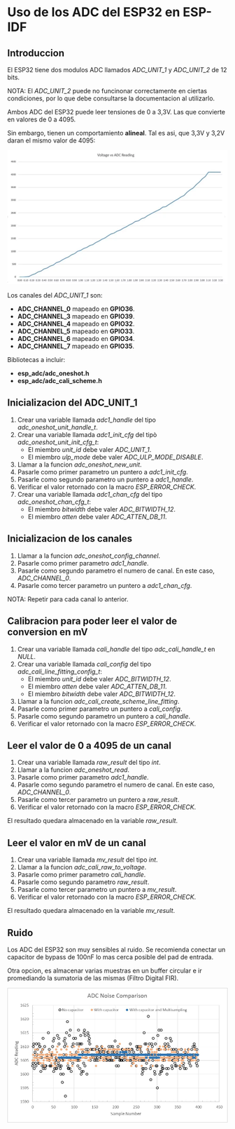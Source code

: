 # Uso de los ADC del ESP32 en ESP-IDF

## Introduccion

El ESP32 tiene dos modulos ADC llamados _ADC_UNIT_1_ y _ADC_UNIT_2_ de 12 bits.

NOTA: El _ADC_UNIT_2_ puede no funcinonar correctamente en ciertas condiciones, por lo que debe consultarse la documentacion al utilizarlo.

Ambos ADC del ESP32 puede leer tensiones de 0 a 3,3V. Las que convierte en valores de 0 a 4095.

Sin embargo, tienen un comportamiento **alineal**. Tal es asi, que 3,3V y 3,2V daran el mismo valor de 4095:

![Alinealidad](/ej12-adc/curva.png "Alinealidad")

Los canales del _ADC_UNIT_1_ son:

- **ADC_CHANNEL_0** mapeado en **GPIO36**.
- **ADC_CHANNEL_3** mapeado en **GPIO39**.
- **ADC_CHANNEL_4** mapeado en **GPIO32**.
- **ADC_CHANNEL_5** mapeado en **GPIO33**.
- **ADC_CHANNEL_6** mapeado en **GPIO34**.
- **ADC_CHANNEL_7** mapeado en **GPIO35**.

Bibliotecas a incluir:

- **esp_adc/adc_oneshot.h**
- **esp_adc/adc_cali_scheme.h**

## Inicializacion del ADC_UNIT_1

1. Crear una variable llamada _adc1_handle_ del tipo _adc_oneshot_unit_handle_t_.
2. Crear una variable llamada _adc1_init_cfg_ del tipò _adc_oneshot_unit_init_cfg_t_:
   - El miembro _unit_id_ debe valer _ADC_UNIT_1_.
   - El miembro _ulp_mode_ debe valer _ADC_ULP_MODE_DISABLE_.
3. Llamar a la funcion _adc_oneshot_new_unit_.
4. Pasarle como primer parametro un puntero a _adc1_init_cfg_.
5. Pasarle como segundo parametro un puntero a _adc1_handle_.
6. Verificar el valor retornado con la macro _ESP_ERROR_CHECK_.
7. Crear una variable llamada _adc1_chan_cfg_ del tipo _adc_oneshot_chan_cfg_t_:
   - El miembro _bitwidth_ debe valer _ADC_BITWIDTH_12_.
   - El miembro _atten_ debe valer _ADC_ATTEN_DB_11_.

## Inicializacion de los canales

1. Llamar a la funcion _adc_oneshot_config_channel_.
2. Pasarle como primer parametro _adc1_handle_.
3. Pasarle como segundo parametro el numero de canal. En este caso, _ADC_CHANNEL_0_.
4. Pasarle como tercer parametro un puntero a _adc1_chan_cfg_.

NOTA: Repetir para cada canal lo anterior.

## Calibracion para poder leer el valor de conversion en mV

1. Crear una variable llamada _cali_handle_ del tipo _adc_cali_handle_t_ en _NULL_.
2. Crear una variable llamada _cali_config_ del tipo _adc_cali_line_fitting_config_t_:
   - El miembro _unit_id_ debe valer _ADC_BITWIDTH_12_.
   - El miembro _atten_ debe valer _ADC_ATTEN_DB_11_.
   - El miembro _bitwidth_ debe valer _ADC_BITWIDTH_12_.
3. Llamar a la funcion _adc_cali_create_scheme_line_fitting_.
4. Pasarle como primer parametro un puntero a _cali_config_.
5. Pasarle como segundo parametro un puntero a _cali_handle_.
6. Verificar el valor retornado con la macro _ESP_ERROR_CHECK_.

## Leer el valor de 0 a 4095 de un canal

1. Crear una variable llamada _raw_result_ del tipo _int_.
2. Llamar a la funcion _adc_oneshot_read_.
3. Pasarle como primer parametro _adc1_handle_.
4. Pasarle como segundo parametro el numero de canal. En este caso, _ADC_CHANNEL_0_.
5. Pasarle como tercer parametro un puntero a _raw_result_.
6. Verificar el valor retornado con la macro _ESP_ERROR_CHECK_.

El resultado quedara almacenado en la variable _raw_result_.

## Leer el valor en mV de un canal

1. Crear una variable llamada _mv_result_ del tipo _int_.
2. Llamar a la funcion _adc_cali_raw_to_voltage_.
3. Pasarle como primer parametro _cali_handle_.
4. Pasarle como segundo parametro _raw_result_.
5. Pasarle como tercer parametro un puntero a _mv_result_.
6. Verificar el valor retornado con la macro _ESP_ERROR_CHECK_.

El resultado quedara almacenado en la variable _mv_result_.

## Ruido

Los ADC del ESP32 son muy sensibles al ruido. Se recomienda conectar un capacitor de bypass de 100nF lo mas cerca posible del pad de entrada.

Otra opcion, es almacenar varias muestras en un buffer circular e ir promediando la sumatoria de las mismas (Filtro Digital FIR).

![Ruido](/ej12-adc/ruido.png "Ruido")
